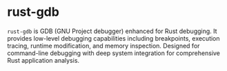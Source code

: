 # rust-gdb

`rust-gdb` is GDB (GNU Project debugger) enhanced for Rust debugging. It provides low-level debugging capabilities including breakpoints, execution tracing, runtime modification, and memory inspection. Designed for command-line debugging with deep system integration for comprehensive Rust application analysis.